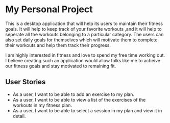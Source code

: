 # My Personal Project

This is a desktop application that will help its users to maintain their fitness goals. It will help
to keep track of your favorite workouts ,and it will help to seperate all the workouts belonging to a particular
category. The users can also set daily goals for
themselves which will motivate them to complete their 
workouts
and help them track their progress.

I am highly interested in fitness and love to spend my free time working out.
I believe creating such an application would allow folks
like me to acheive our fitness goals and stay motivated to
remaining fit.

## User Stories

- As a user, I want to be able to add an exercise to my plan.
- As a user, I want to be able to view a list of the exercises of the workouts in my fitness plan.
- As a user, I want to be able to select a session in my plan and view it in detail.
